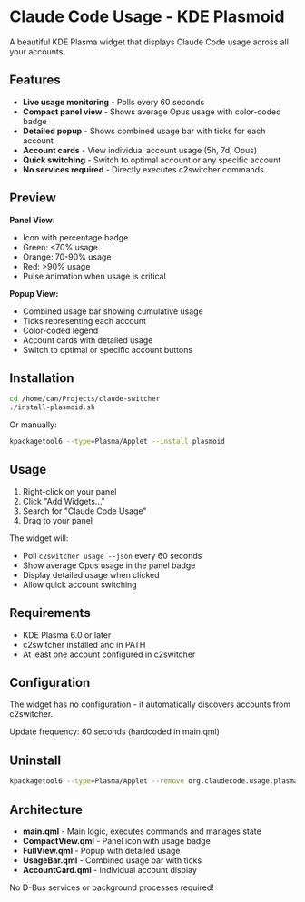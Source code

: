 # Claude Code Usage - KDE Plasmoid

A beautiful KDE Plasma widget that displays Claude Code usage across all your accounts.

## Features

- **Live usage monitoring** - Polls every 60 seconds
- **Compact panel view** - Shows average Opus usage with color-coded badge
- **Detailed popup** - Shows combined usage bar with ticks for each account
- **Account cards** - View individual account usage (5h, 7d, Opus)
- **Quick switching** - Switch to optimal account or any specific account
- **No services required** - Directly executes c2switcher commands

## Preview

**Panel View:**
- Icon with percentage badge
- Green: <70% usage
- Orange: 70-90% usage
- Red: >90% usage
- Pulse animation when usage is critical

**Popup View:**
- Combined usage bar showing cumulative usage
- Ticks representing each account
- Color-coded legend
- Account cards with detailed usage
- Switch to optimal or specific account buttons

## Installation

```bash
cd /home/can/Projects/claude-switcher
./install-plasmoid.sh
```

Or manually:

```bash
kpackagetool6 --type=Plasma/Applet --install plasmoid
```

## Usage

1. Right-click on your panel
2. Click "Add Widgets..."
3. Search for "Claude Code Usage"
4. Drag to your panel

The widget will:
- Poll `c2switcher usage --json` every 60 seconds
- Show average Opus usage in the panel badge
- Display detailed usage when clicked
- Allow quick account switching

## Requirements

- KDE Plasma 6.0 or later
- c2switcher installed and in PATH
- At least one account configured in c2switcher

## Configuration

The widget has no configuration - it automatically discovers accounts from c2switcher.

Update frequency: 60 seconds (hardcoded in main.qml)

## Uninstall

```bash
kpackagetool6 --type=Plasma/Applet --remove org.claudecode.usage.plasma
```

## Architecture

- **main.qml** - Main logic, executes commands and manages state
- **CompactView.qml** - Panel icon with usage badge
- **FullView.qml** - Popup with detailed usage
- **UsageBar.qml** - Combined usage bar with ticks
- **AccountCard.qml** - Individual account display

No D-Bus services or background processes required!

